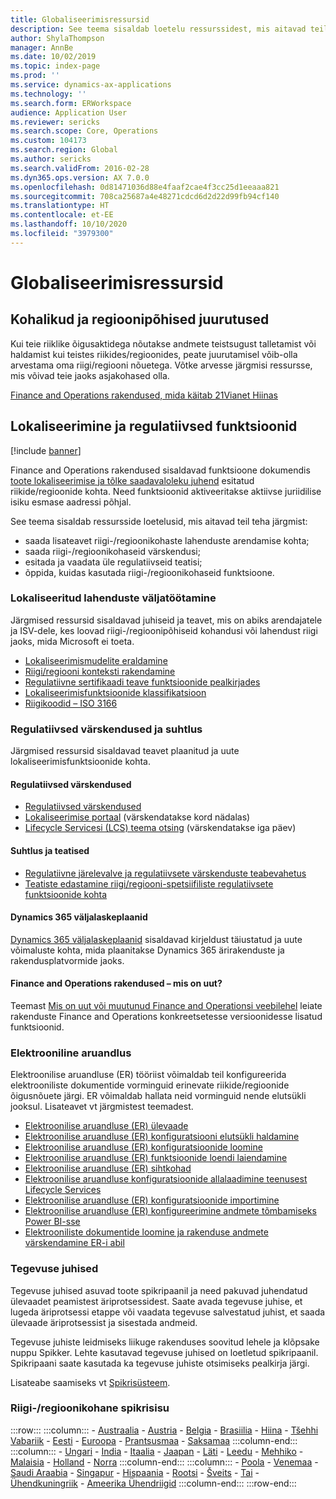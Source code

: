 ```yaml
---
title: Globaliseerimisressursid
description: See teema sisaldab loetelu ressurssidest, mis aitavad teil riigi-/regioonipõhiste funktsioonide ja pakkumiste kohta rohkem teada saada.
author: ShylaThompson
manager: AnnBe
ms.date: 10/02/2019
ms.topic: index-page
ms.prod: ''
ms.service: dynamics-ax-applications
ms.technology: ''
ms.search.form: ERWorkspace
audience: Application User
ms.reviewer: sericks
ms.search.scope: Core, Operations
ms.custom: 104173
ms.search.region: Global
ms.author: sericks
ms.search.validFrom: 2016-02-28
ms.dyn365.ops.version: AX 7.0.0
ms.openlocfilehash: 0d81471036d88e4faaf2cae4f3cc25d1eeaaa821
ms.sourcegitcommit: 708ca25687a4e48271cdcd6d2d22d99fb94cf140
ms.translationtype: HT
ms.contentlocale: et-EE
ms.lasthandoff: 10/10/2020
ms.locfileid: "3979300"
---
```

# <a name="globalization-resources"></a>Globaliseerimisressursid

## <a name="local-and-regional-deployments"></a>Kohalikud ja regioonipõhised juurutused
Kui teie riiklike õigusaktidega nõutakse andmete teistsugust talletamist või haldamist kui teistes riikides/regioonides, peate juurutamisel võib-olla arvestama oma riigi/regiooni nõuetega. Võtke arvesse järgmisi ressursse, mis võivad teie jaoks asjakohased olla.

[Finance and Operations rakendused, mida käitab 21Vianet Hiinas](https://docs.microsoft.com/dynamics365/unified-operations/dev-itpro/deployment/china-local-deployment)

## <a name="localization-and-regulatory-features"></a>Lokaliseerimine ja regulatiivsed funktsioonid

[!include [banner](../includes/banner.md)]

Finance and Operations rakendused sisaldavad funktsioone dokumendis [toote lokaliseerimise ja tõlke saadavaloleku juhend](https://aka.ms/dynamics_365_international_availability_deck) esitatud riikide/regioonide kohta. Need funktsioonid aktiveeritakse aktiivse juriidilise isiku esmase aadressi põhjal. 

See teema sisaldab ressursside loetelusid, mis aitavad teil teha järgmist: 
- saada lisateavet riigi-/regioonikohaste lahenduste arendamise kohta;
- saada riigi-/regioonikohaseid värskendusi;
- esitada ja vaadata üle regulatiivseid teatisi;
- õppida, kuidas kasutada riigi-/regioonikohaseid funktsioone.

### <a name="developing-localized-solutions"></a>Lokaliseeritud lahenduste väljatöötamine
Järgmised ressursid sisaldavad juhiseid ja teavet, mis on abiks arendajatele ja ISV-dele, kes loovad riigi-/regioonipõhiseid kohandusi või lahendust riigi jaoks, mida Microsoft ei toeta.
-   [Lokaliseerimismudelite eraldamine](separate-localization-models.md)
-   [Riigi/regiooni konteksti rakendamine](apply-country-context.md)
-   [Regulatiivne sertifikaadi teave funktsioonide pealkirjades](regulatory-certifications.md)
-   [Lokaliseerimisfunktsioonide klassifikatsioon](classify-localization-features.md)
-   [Riigikoodid – ISO 3166](https://www.iso.org/iso-3166-country-codes.html)

### <a name="regulatory-updates-and-communication"></a>Regulatiivsed värskendused ja suhtlus
Järgmised ressursid sisaldavad teavet plaanitud ja uute lokaliseerimisfunktsioonide kohta. 

#### <a name="regulatory-updates"></a>Regulatiivsed värskendused
-   [Regulatiivsed värskendused](../../../finance/localizations/regulatory-updates.md)
-   [Lokaliseerimise portaal](https://mbs.microsoft.com/customersource/northamerica/ax/support/support-news/GFMLocalizationPortalMC) (värskendatakse kord nädalas)
-   [Lifecycle Servicesi (LCS) teema otsing](../lifecycle-services/issue-search-lcs.md) (värskendatakse iga päev)

#### <a name="communication-and-alerts"></a>Suhtlus ja teatised
-   [Regulatiivne järelevalve ja regulatiivsete värskenduste teabevahetus](regulatory-watch-communication.md)
-   [Teatiste edastamine riigi/regiooni-spetsiifiliste regulatiivsete funktsioonide kohta](submit-localization-alerts.md)

#### <a name="dynamics-365-release-plans"></a>Dynamics 365 väljalaskeplaanid
[Dynamics 365 väljalaskeplaanid](https://docs.microsoft.com/business-applications-release-notes/) sisaldavad kirjeldust täiustatud ja uute võimaluste kohta, mida plaanitakse Dynamics 365 ärirakenduste ja rakendusplatvormide jaoks. 

#### <a name="finance-and-operations-apps-whats-new"></a>Finance and Operations rakendused – mis on uut?
Teemast [Mis on uut või muutunud Finance and Operationsi veebilehel](../../fin-ops/get-started/whats-new-changed.md) leiate rakenduste Finance and Operations konkreetsetesse versioonidesse lisatud funktsioonid.

### <a name="electronic-reporting"></a>Elektrooniline aruandlus
Elektroonilise aruandluse (ER) tööriist võimaldab teil konfigureerida elektrooniliste dokumentide vorminguid erinevate riikide/regioonide õigusnõuete järgi. ER võimaldab hallata neid vorminguid nende elutsükli jooksul. Lisateavet vt järgmistest teemadest.
-   [Elektroonilise aruandluse (ER) ülevaade](../analytics/general-electronic-reporting.md)
-   [Elektroonilise aruandluse (ER) konfiguratsiooni elutsükli haldamine](../analytics/general-electronic-reporting-manage-configuration-lifecycle.md)
-   [Elektroonilise aruandluse (ER) konfiguratsioonide loomine](../analytics/electronic-reporting-configuration.md)
-   [Elektroonilise aruandluse (ER) funktsioonide loendi laiendamine](../analytics/general-electronic-reporting-formulas-list-extension.md)
-   [Elektroonilise aruandluse (ER) sihtkohad](../analytics/electronic-reporting-destinations.md)
-   [Elektroonilise aruandluse konfiguratsioonide allalaadimine teenusest Lifecycle Services](../analytics/download-electronic-reporting-configuration-lcs.md)
-   [Elektroonilise aruandluse (ER) konfiguratsioonide importimine](../analytics/electronic-reporting-import-ger-configurations.md)
-   [Elektroonilise aruandluse (ER) konfigureerimine andmete tõmbamiseks Power BI-sse](../analytics/general-electronic-reporting-report-configuration-get-data-powerbi.md)
-   [Elektrooniliste dokumentide loomine ja rakenduse andmete värskendamine ER-i abil](../analytics/generate-electronic-documents-update-application-data.md)

### <a name="task-guides"></a>Tegevuse juhised
Tegevuse juhised asuvad toote spikripaanil ja need pakuvad juhendatud ülevaadet peamistest äriprotsessidest. Saate avada tegevuse juhise, et lugeda äriprotsessi etappe või vaadata tegevuse salvestatud juhist, et saada ülevaade äriprotsessist ja sisestada andmeid.

Tegevuse juhiste leidmiseks liikuge rakenduses soovitud lehele ja klõpsake nuppu Spikker. Lehte kasutavad tegevuse juhised on loetletud spikripaanil. Spikripaani saate kasutada ka tegevuse juhiste otsimiseks pealkirja järgi.

Lisateabe saamiseks vt [Spikrisüsteem](../../fin-ops/get-started/help-overview.md#task-guides).


### <a name="countryregion-specific-help-content"></a>Riigi-/regioonikohane spikrisisu
:::row:::
    :::column:::
        - [Austraalia](../../../finance/localizations/australia.md)
        - [Austria](../../../finance/localizations/austria.md)
        - [Belgia](../../../finance/localizations/belgium.md)
        - [Brasiilia](../../../finance/localizations/brazil.md)
        - [Hiina](../../../finance/localizations/china.md)
        - [Tšehhi Vabariik](../../../finance/localizations/czech-republic.md)
        - [Eesti](../../../finance/localizations/estonia.md)
        - [Euroopa](../../../finance/localizations/europe.md)
        - [Prantsusmaa](../../../finance/localizations/france.md)
        - [Saksamaa](../../../finance/localizations/germany.md)
    :::column-end:::
    :::column:::
        - [Ungari](../../../finance/localizations/hungary.md)
        - [India](../../../finance/localizations/india.md)
        - [Itaalia](../../../finance/localizations/italy.md)
        - [Jaapan](../../../finance/localizations/japan.md)
        - [Läti](../../../finance/localizations/latvia.md)
        - [Leedu](../../../finance/localizations/lithuania.md)
        - [Mehhiko](../../../finance/localizations/mexico.md)
        - [Malaisia](../../../finance/localizations/malaysia.md)
        - [Holland](../../../finance/localizations/netherlands.md)
        - [Norra](../../../finance/localizations/norway.md)
    :::column-end:::
    :::column:::
        - [Poola](../../../finance/localizations/poland.md)
        - [Venemaa](../../../finance/localizations/russia.md)
        - [Saudi Araabia](../../../finance/localizations/saudi-arabia.md)
        - [Singapur](../../../finance/localizations/singapore.md)
        - [Hispaania](../../../finance/localizations/spain.md)
        - [Rootsi](../../../finance/localizations/sweden.md)
        - [Šveits](../../../finance/localizations/switzerland.md)
        - [Tai](../../../finance/localizations/thailand.md)
        - [Ühendkuningriik](../../../finance/localizations/united-kingdom.md)
        - [Ameerika Ühendriigid](../../../finance/localizations/united-states.md)
    :::column-end:::
:::row-end:::






